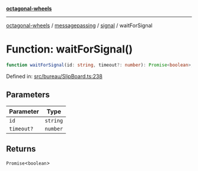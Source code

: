 [**octagonal-wheels**](../../../README.md)

***

[octagonal-wheels](../../../modules.md) / [messagepassing](../../README.md) / [signal](../README.md) / waitForSignal

# Function: waitForSignal()

```ts
function waitForSignal(id: string, timeout?: number): Promise<boolean>;
```

Defined in: [src/bureau/SlipBoard.ts:238](https://github.com/vrtmrz/octagonal-wheels/blob/main/src/bureau/SlipBoard.ts#L238)

## Parameters

| Parameter | Type |
| ------ | ------ |
| `id` | `string` |
| `timeout?` | `number` |

## Returns

`Promise`\<`boolean`\>
